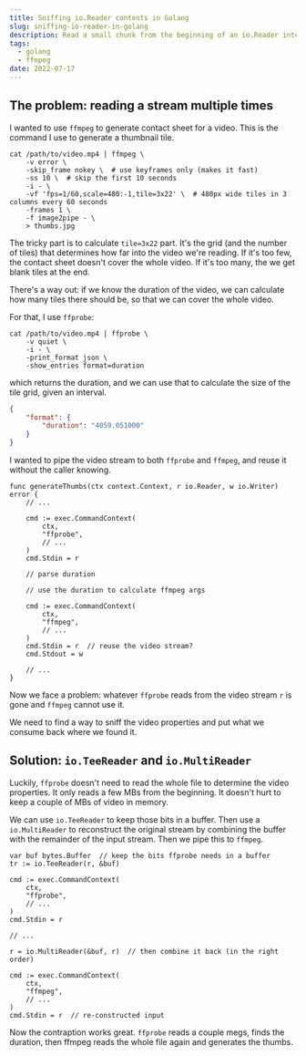 ```yaml
---
title: Sniffing io.Reader contents in Golang
slug: sniffing-io-reader-in-golang
description: Read a small chunk from the beginning of an io.Reader into memory and reuse it
tags:
  - golang
  - ffmpeg
date: 2022-07-17
---
```


## The problem: reading a stream multiple times

I wanted to use `ffmpeg` to generate contact sheet for a video. This is the command I use to generate a thumbnail tile.

```shell
cat /path/to/video.mp4 | ffmpeg \
    -v error \
    -skip_frame nokey \  # use keyframes only (makes it fast)
    -ss 10 \  # skip the first 10 seconds
    -i - \
    -vf 'fps=1/60,scale=480:-1,tile=3x22' \  # 480px wide tiles in 3 columns every 60 seconds
    -frames 1 \
    -f image2pipe - \
    > thumbs.jpg
```

The tricky part is to calculate `tile=3x22` part. It's the grid (and the number of tiles) that determines how far into the video we're reading. If it's too few, the contact sheet doesn't cover the whole video. If it's too many, the we get blank tiles at the end.

There's a way out: if we know the duration of the video, we can calculate how many tiles there should be, so that we can cover the whole video.

For that, I use `ffprobe`:

```shell
cat /path/to/video.mp4 | ffprobe \
    -v quiet \
    -i - \
    -print_format json \
    -show_entries format=duration
```

which returns the duration, and we can use that to calculate the size of the tile grid, given an interval.

```json
{
    "format": {
        "duration": "4059.051000"
    }
}
```

I wanted to pipe the video stream to both `ffprobe` and `ffmpeg`, and reuse it without the caller knowing.

```golang
func generateThumbs(ctx context.Context, r io.Reader, w io.Writer) error {
    // ...

    cmd := exec.CommandContext(
        ctx,
        "ffprobe",
        // ...
    )
    cmd.Stdin = r

    // parse duration

    // use the duration to calculate ffmpeg args

    cmd := exec.CommandContext(
        ctx,
        "ffmpeg",
        // ...
    )
    cmd.Stdin = r  // reuse the video stream?
    cmd.Stdout = w

    // ...
}
```

Now we face a problem: whatever `ffprobe` reads from the video stream `r` is gone and `ffmpeg` cannot use it.

We need to find a way to sniff the video properties and put what we consume back where we found it.

## Solution: `io.TeeReader` and `io.MultiReader`

Luckily, `ffprobe` doesn't need to read the whole file to determine the video properties. It only reads a few MBs from the beginning. It doesn't hurt to keep a couple of MBs of video in memory.

We can use `io.TeeReader` to keep those bits in a buffer. Then use a `io.MultiReader` to reconstruct the original stream by combining the buffer with the remainder of the input stream.
Then we pipe this to `ffmpeg`.

```golang
var buf bytes.Buffer  // keep the bits ffprobe needs in a buffer
tr := io.TeeReader(r, &buf)

cmd := exec.CommandContext(
    ctx,
    "ffprobe",
    // ...
)
cmd.Stdin = r

// ...

r = io.MultiReader(&buf, r)  // then combine it back (in the right order)

cmd := exec.CommandContext(
    ctx,
    "ffmpeg",
    // ...
)
cmd.Stdin = r  // re-constructed input
```

Now the contraption works great. `ffprobe` reads a couple megs, finds the duration, then ffmpeg reads the whole file again and generates the thumbs.